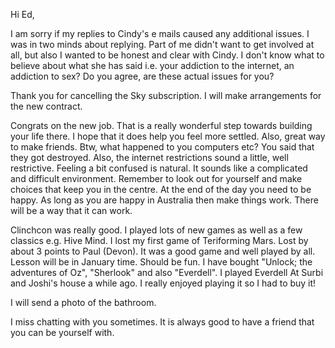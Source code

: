 Hi Ed,

I am sorry if my replies to Cindy's e mails caused any additional issues.  I was in two minds about replying.  Part of me didn't want to get involved at all, but also I wanted to be honest and clear with Cindy.  I don't know what to believe about what she has said i.e. your addiction to the internet, an addiction to sex? Do you agree, are these actual issues for you?

Thank you for cancelling the Sky subscription.  I will make arrangements for the new contract.

Congrats on the new job. That is a really wonderful step towards building your life there. I hope that it does help you feel more settled. Also, great way to make friends.
Btw, what happened to you computers etc? You said that they got destroyed. Also, the internet restrictions sound a little, well restrictive. Feeling a bit confused is natural.  It sounds like a complicated and difficult environment.  Remember to look out for yourself and make choices that keep you in the centre.  At the end of the day you need to be happy. As long as you are happy in Australia then make things work.  There will be a way that it can work.

Clinchcon was really good.  I played lots of new games as well as a few classics e.g. Hive Mind. I lost my first game of Teriforming Mars.  Lost by about 3 points to Paul (Devon). It was a good game and well played by all. Lesson will be in January time. Should be fun. I have bought "Unlock; the adventures of Oz", "Sherlook" and also "Everdell". I played Everdell At Surbi and Joshi's house a while ago. I really enjoyed playing it so I had to buy it!

I will send a photo of the bathroom. 

I miss chatting with you sometimes. It is always good to have a friend that you can be yourself with.
